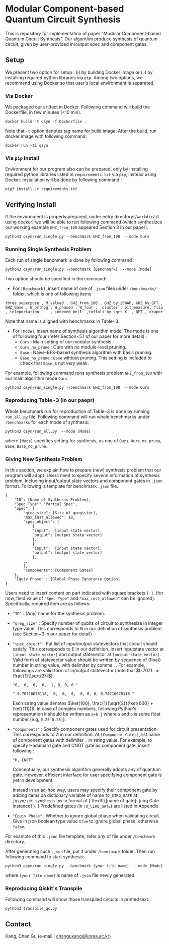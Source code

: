 # Modular Component-based Quantum Circuit Synthesis

This is repository for implementation of paper "Modular Component-based Quantum Circuit Synthesis".
Our algorithm produce synthesis of quantum circuit, given by user-provided in/output spec and component gates.


## Setup

We present two option for setup : (i) by building Docker image or (ii) by installing required python libraries via `pip`. Among two options, we recommend using Docker so that user's local environment is separated. 


### Via Docker
We packaged our artifact in Docker.
Following command will build the Dockerfile, in few minutes (<10 min).

```
docker build -t qsyn -f Dockerfile .
```


Note that `-t` option denotes tag name for build image.
After the build, run docker image with following command:

```
docker run -ti qsyn
```

### Via `pip` install


Environment for our program also can be prepared, only by installing required python libraries listed in `requirements.txt` via `pip`, instead using Docker.
Installation will be done by following command :

```
pip3 install -r requirements.txt
```



## Verifying Install

If the environment is properly prepared, under entry directory(`/workdir/` if using docker) we will be able to run following command (which synthesizes our working example `GHZ_from_100` appeared Section 3 in our paper).

```
python3 qsyn/run_single.py --benchmark GHZ_from_100  --mode Ours
```




### Running Single Synthesis Problem


Each run of single benchmark is done by following command :

```
python3 qsyn/run_single.py --benchmark [Benchmark]  --mode [Mode]
```

Two option should be specified in the command:
- For `[Benchmark]`, insert name of one of `.json` files under `/benchmarks/` folder, which is one of following items
```
three_superpose , M_valued , GHZ_from_100 , GHZ_by_iSWAP, GHZ_by_QFT , GHZ_Game , W_orthog , W_phased , W_four ,  cluster , bit_measure, flip 	, teleportation 	, indexed_bell 	,toffoli_by_sqrt_X	, QFT , draper
```
Note that name is aligned with benchmarks in Table~3.
	
- For `[Mode]`, insert name of  synthesis algorithm mode. The mode is one of following four (refer Section~5.1 of our paper for more detail) :
	- `Ours` :  Main setting of our modular synthesis
	- `Ours_no_prune` : Ours with no module-level pruning.
	- `Base`  : Naive-BFS-based synthesis algorithm with basic pruning.
	-  `Base_no_prune` : `Base`  wihtout pruning. This setting is included to check that  `Base` is not very weak.

For example, following command runs synthesis problem `GHZ_from_100` with our main algorithm mode `Ours`.

```
python3 qsyn/run_single.py --benchmark GHZ_from_100  --mode Ours 
```


### Reproducing Table~3 (in our paepr)

Whole benchmark run for reproduction of Table~3 is done by running `run_all.py` file.
Following command will run whole benchmarks under `/benchmarks` for each mode of synthesis:
```
python3 qsyn/run_all.py  --mode [Mode] 
```
where `[Mode]` specifies setting for synthesis, as one of `Ours`, `Ours_no_prune`, `Base`, `Base_no_prune`.

### Giving New Synthesis Problem

In this section, we explain how to prepare (new) synthesis problem that our program will adopt.
Users need to specify several information of synthesis problem, including input/output state vectors and component gates in `.json` format.
Following is template for benchmark `.json` file.
```
{
	"ID": [Name of Synthesis Problem],
	"Spec Type": "Partial Spec",
	"Spec": {
		"qreg_size": [Size of qregister],
		"max_inst_allowed": 10,
		"spec_object": [
			{
			"input":  [input state vector],
			"output": [output state vector]
			},
			{
			"input":  [input state vector],
			"output": [output state vector]
			},
		...
		],
		"components": [Component Gates]
	},
	"Equiv Phase" : [Global Phase Ignorance Option]
}
```


Users need to insert content on part indicated with square brackets `[ ]`.
(for now,  field value of `"Spec Type"` and `"max_inst_allowed"` can be ignored). Specifically, required item are as follows:
- `"ID"` : (Any) name for the synthesis problem.	

- `"qreg_size"` : Specify number of qubits of circuit to synthesize in integer type value. This corresponds to $N$ in our definition of synthesis problem (see Section~3 in our paper for detail)


- `"spec_object"` :  Put list of input/output statevectors that circuit should satisfy. This corresponds to $E$ in our definition. Insert inputstate vector at `[input state vector]` and output statevector at `[output state vector]`. Valid form of statevector value should be written by sequence of (float) number in string value, with delimiter by comma `,`. For example, followings are valid form of in/output statevector (note that $0.7071..  = \frac{1}{\sqrt{2}}$).

	```
	"0,  0,  0,  0,  1, 0, 0, 0 " 

	" 0.70710678118,  0,  0,  0,  0, 0, 0, 0.70710678118 "
	```

	Each string value denotes $\ket{100},  \frac{1}{\sqrt{2}}(\ket{000} + \ket{111})$.
	In case of complex numbers, following Python's representation it should be written as `a+b j` where `a` and `b` is some float number (e.g, `0.25-0.25j`). 

- `"components"` : Specify component gates used for circuit presentation. This corresponds to $\mathcal{G}$ in our definition. At `[Component Gates]`, list name of component gates with delimiter `,` in string value. For example, to specify Hadamard gate and CNOT gate as component gate, insert following :
    ```
    "H, CNOT"
    ```
    Conceptually, our synthesis algorithm generally adopts any of quantum gate. However, efficient interface for user specifying component gate is  yet in development.
    
    Instead in an ad-hoc way, users may specify their component gate by adding items on dictionary variable of name `TO_CIRQ_GATE` at `/qsyn/set_synthesis.py` in format of
    \[
        \texttt{[name of gate]: [cirq.Gate instance] }.
    \]
Predefined gates (in `TO_CIRQ_GATE`) are listed in Appendix


- `"Equiv Phase"` : Whether to ignore global phase when validating circuit. Give in json boolean type value `true` to ignore global phase, otherwise `false`.

For example of this `.json` file template, refer any of file under `/benchmark` directory.

After generating such `.json` file, put it under `/benchmark` folder.
Then run following command to start synthesis:

```
python3 qsyn/run_single.py --benchmark [your file name]  --mode [Mode]
```
where `[your file name]` is name of `.json` file newly generated.



### Reproducing Qiskit's Transpile

Following command will show those transpiled circuits in printed text:
```
python3 transpile_qc.py
```

## Contact

Kang, Chan Gu (e-mail : changukang@korea.ac.kr)